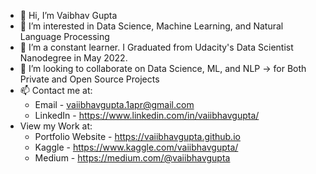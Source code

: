 - 👋 Hi, I’m Vaibhav Gupta
- 👀 I’m interested in Data Science, Machine Learning, and Natural Language Processing
- 🌱 I’m a constant learner. I Graduated from Udacity's Data Scientist Nanodegree in May 2022.
- 💞️ I’m looking to collaborate on Data Science, ML, and NLP -> for Both Private and Open Source Projects 
- 📫 Contact me at:
  - Email - vaiibhavgupta.1apr@gmail.com
  - LinkedIn - https://www.linkedin.com/in/vaiibhavgupta/
- View my Work at:
  - Portfolio Website - https://vaiibhavgupta.github.io
  - Kaggle - https://www.kaggle.com/vaiibhavgupta/
  - Medium - https://medium.com/@vaiibhavgupta
